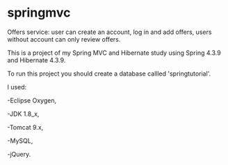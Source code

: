 # springmvc
Offers service: user can create an account, log in and add offers, users without account can only review offers.   

This is a project of my Spring MVC and Hibernate study using Spring 4.3.9 and Hibernate 4.3.9.

To run this project you should create a database callled 'springtutorial'.

I used:

-Eclipse Oxygen,

-JDK 1.8_x,

-Tomcat 9.x,

-MySQL, 

-jQuery.
